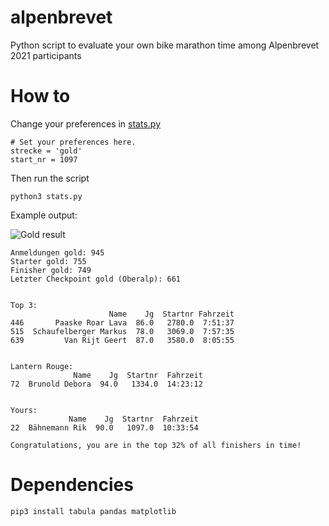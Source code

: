 # alpenbrevet
Python script to evaluate your own bike marathon time among Alpenbrevet 2021 participants

# How to
Change your preferences in [stats.py](stats.py#L7-L9)
```
# Set your preferences here.
strecke = 'gold'
start_nr = 1097
```

Then run the script
```
python3 stats.py
```

Example output:

![Gold result](https://user-images.githubusercontent.com/11293852/132200524-9c3de646-615a-4a15-8ad9-56ff06a1c7b6.png)

```
Anmeldungen gold: 945
Starter gold: 755
Finisher gold: 749
Letzter Checkpoint gold (Oberalp): 661


Top 3: 
                      Name    Jg  Startnr Fahrzeit
446       Paaske Roar Lava  86.0   2780.0  7:51:37
515  Schaufelberger Markus  78.0   3069.0  7:57:35
639         Van Rijt Geert  87.0   3580.0  8:05:55


Lantern Rouge: 
              Name    Jg  Startnr  Fahrzeit
72  Brunold Debora  94.0   1334.0  14:23:12


Yours: 
             Name    Jg  Startnr  Fahrzeit
22  Bähnemann Rik  90.0   1097.0  10:33:54

Congratulations, you are in the top 32% of all finishers in time!
```

# Dependencies
```
pip3 install tabula pandas matplotlib
```
